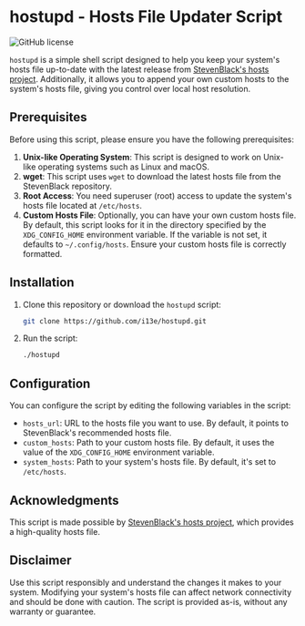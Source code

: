 # hostupd - Hosts File Updater Script

![GitHub license](https://img.shields.io/badge/license-GPLv3-blue.svg)

`hostupd` is a simple shell script designed to help you keep your
system's hosts file up-to-date with the latest release from [StevenBlack's hosts
project](https://github.com/StevenBlack/hosts). Additionally, it allows you to
append your own custom hosts to the system's hosts file, giving you control over
local host resolution.

## Prerequisites

Before using this script, please ensure you have the following prerequisites:

1. **Unix-like Operating System**: This script is designed to work on Unix-like
   operating systems such as Linux and macOS.
2. **wget**: This script uses `wget` to download the latest hosts file from the
   StevenBlack repository.
3. **Root Access**: You need superuser (root) access to update the system's
   hosts file located at `/etc/hosts`.
4. **Custom Hosts File**: Optionally, you can have your own custom hosts file.
   By default, this script looks for it in the directory specified by the
   `XDG_CONFIG_HOME` environment variable. If the variable is not set, it
   defaults to `~/.config/hosts`. Ensure your custom hosts file is correctly
   formatted.

## Installation

1. Clone this repository or download the `hostupd` script:

   ```bash
   git clone https://github.com/i13e/hostupd.git
   ```

2. Run the script:

   ```bash
   ./hostupd
   ```

## Configuration

You can configure the script by editing the following variables in the script:

* `hosts_url`: URL to the hosts file you want to use. By default, it points to
  StevenBlack's recommended hosts file.
* `custom_hosts`: Path to your custom hosts file. By default, it uses the value
  of the `XDG_CONFIG_HOME` environment variable.
* `system_hosts`: Path to your system's hosts file. By default, it's set to
  `/etc/hosts`.

## Acknowledgments

This script is made possible by [StevenBlack's hosts project](https://github.com/StevenBlack/hosts),
which provides a high-quality hosts file.

## Disclaimer

Use this script responsibly and understand the changes it makes to your system.
Modifying your system's hosts file can affect network connectivity and should be
done with caution. The script is provided as-is, without any warranty or
guarantee.
